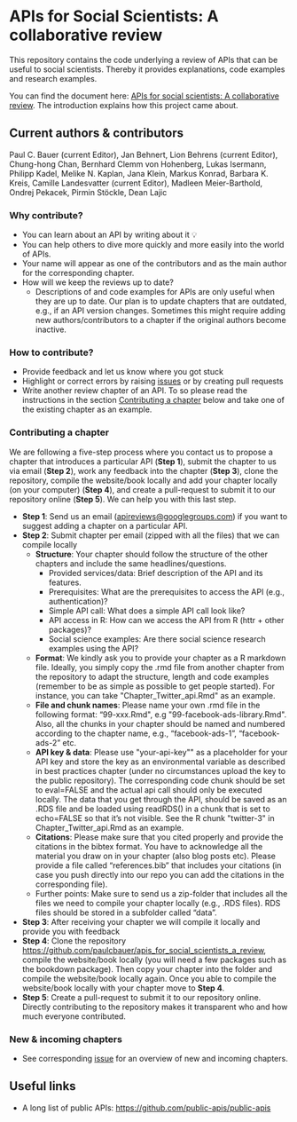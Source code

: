 # APIs for Social Scientists: A collaborative review
This repository contains the code underlying a review of APIs that can be useful to social scientists. Thereby it provides explanations, code examples and research examples.

You can find the document here: [APIs for social scientists:
A collaborative review](https://bookdown.org/paul/apis_for_social_scientists/). The introduction explains how this project came about.

## Current authors & contributors
Paul C. Bauer (current Editor), Jan Behnert, Lion Behrens (current Editor), Chung-hong Chan, Bernhard Clemm von Hohenberg, Lukas Isermann, Philipp Kadel, Melike N. Kaplan, Jana Klein, Markus Konrad, Barbara K. Kreis, Camille Landesvatter (current Editor), Madleen Meier-Barthold, Ondrej Pekacek, Pirmin Stöckle, Dean Lajic


### Why contribute?
* You can learn about an API by writing about it :bulb:
* You can help others to dive more quickly and more easily into the world of APIs.
* Your name will appear as one of the contributors and as the main author for the corresponding chapter.
* How will we keep the reviews up to date?
    + Descriptions of and code examples for APIs are only useful when they are up to date. Our plan is to update chapters that are outdated, e.g., if an API version changes. Sometimes this might require adding new authors/contributors to a chapter if the original authors become inactive.


### How to contribute?
* Provide feedback and let us know where you got stuck
* Highlight or correct errors by raising [issues](https://github.com/paulcbauer/apis_for_social_scientists_a_review/issues) or by creating pull requests
* Write another review chapter of an API. To so please read the instructions in the section [Contributing a chapter](https://github.com/paulcbauer/apis_for_social_scientists_a_review#contributing-a-chapter) below and take one of the existing chapter as an example.


### Contributing a chapter
We are following a five-step process where you contact us to propose a chapter that introduces a particular API (**Step 1**), submit the chapter to us via email (**Step 2**), work any feedback into the chapter (**Step 3**), clone the repository, compile the website/book locally and add your chapter locally (on your computer) (**Step 4**), and create a pull-request to submit it to our repository online (**Step 5**). We can help you with this last step.

* **Step 1**: Send us an email (apireviews@googlegroups.com) if you want to suggest adding a chapter on a particular API.
* **Step 2**: Submit chapter per email (zipped with all the files) that we can compile locally
    + **Structure**: Your chapter should follow the structure of the other chapters and include the same headlines/questions.
        + Provided services/data: Brief description of the API and its features. 
        + Prerequisites: What are the prerequisites to access the API (e.g., authentication)?
        + Simple API call: What does a simple API call look like?
        + API access in R: How can we access the API from R (httr + other packages)?
        + Social science examples: Are there social science research examples using the API?
    + **Format**: We kindly ask you to provide your chapter as a R markdown file. Ideally, you simply copy the .rmd file from another chapter from the repository to adapt the structure, length and code examples (remember to be as simple as possible to get people started). For instance, you can take "Chapter_Twitter_api.Rmd" as an example.
    + **File and chunk names**: Please name your own .rmd file in the following format: “99-xxx.Rmd", e.g "99-facebook-ads-library.Rmd". Also, all the chunks in your chapter should be named and numbered according to the chapter name, e.g., “facebook-ads-1”, “facebook-ads-2” etc.
    + **API key & data**: Please use "your-api-key"" as a placeholder for your API key and store the key as an environmental variable as described in best practices chapter (under no circumstances upload the key to the public repository). The corresponding code chunk should be set to eval=FALSE and the actual api call should only be executed locally. The data that you get through the API, should be saved as an .RDS file and be loaded using readRDS() in a chunk that is set to echo=FALSE so that it’s not visible. See the R chunk "twitter-3" in Chapter_Twitter_api.Rmd as an example.
    + **Citations**: Please make sure that you cited properly and provide the citations in the bibtex format. You have to acknowledge all the material you draw on in your chapter (also blog posts etc). Please provide a file called “references.bib” that includes your citations (in case you push directly into our repo you can add the citations in the corresponding file). 
    + Further points: Make sure to send us a zip-folder that includes all the files we need to compile your chapter locally (e.g., .RDS files). RDS files should be stored in a subfolder called “data”.
* **Step 3**: After receiving your chapter we will compile it locally and provide you with feedback
* **Step 4**: Clone the repository https://github.com/paulcbauer/apis_for_social_scientists_a_review, compile the website/book locally (you will need a few packages such as the bookdown package). Then copy your chapter into the folder and compile the website/book locally again. Once you able to compile the website/book locally with your chapter move to **Step 4**.
* **Step 5**: Create a pull-request to submit it to our repository online. Directly contributing to the repository makes it transparent who and how much everyone contributed.


### New & incoming chapters
* See corresponding [issue](https://github.com/paulcbauer/apis_for_social_scientists_a_review/issues/13) for an overview of new and incoming chapters.


## Useful links
* A long list of public APIs: https://github.com/public-apis/public-apis

